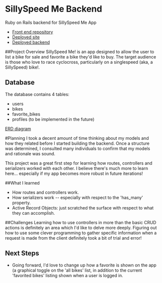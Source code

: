 # SillySpeed Me Backend
Ruby on Rails backend for SillySpeed Me App
* [Front end repository](https://github.com/resource11/ssme_frontend/tree/gh-pages)
* [Deployed site](http://resource11.github.io/ssme_frontend)
* [Deployed backend](https://mighty-lowlands-8515.herokuapp.com)

##Project Overview
SillySpeed Me! is an app designed to allow the user to list a bike for sale and favorite a bike they'd like to buy. The target audience is those who love to race cyclocross, particularly on a singlespeed (aka, a SillySpeed) bike!.

## Database

The database contains 4 tables:
* users
* bikes
* favorite_bikes
* profiles (to be implemented in the future)

[ERD diagram](https://www.dropbox.com/s/sy0v0j76ejnk1xl/ssme_ERD_Models.png?dl=0)

#Planning
I took a decent amount of time thinking about my models and how they related before I started building the backend. Once a structure was determined, I consulted many individuals to confirm that my models and rationale was sound.

This project was a great first step for learning how routes, controllers and serializers worked with each other. I believe there's much more to learn here... especially if my app becomes more robust in future iterations!

##What I learned
- How routes and controllers work.
- How serializers work -- especially with respect to the 'has_many' property.
- Active Record Objects: just scratched the surface with respect to what they can accomplish.

##Challenges
Learning how to use controllers in more than the basic CRUD actions is definitely an area which I'd like to delve more deeply. Figuring out how to use some clever programming to gather specific information when a request is made from the client definitely took a bit of trial and error!

## Next Steps
- Going forward, I'd love to change up how a favorite is shown on the app (a graphical toggle on the 'all bikes' list, in addition to the current 'favorited bikes' listing shown when a user is logged in.








